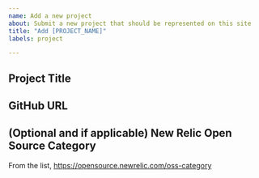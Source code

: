 ```yaml
---
name: Add a new project
about: Submit a new project that should be represented on this site
title: "Add [PROJECT_NAME]"
labels: project

---
```


[NOTE]: # ( ^^ Provide a general summary of the request in the title above. ^^ )

## Project Title

[NOTE]: # ( What is the project called? )

## GitHub URL

[NOTE]: # ( Provide a link to the project. )

## (Optional and if applicable) New Relic Open Source Category

From the list, https://opensource.newrelic.com/oss-category
